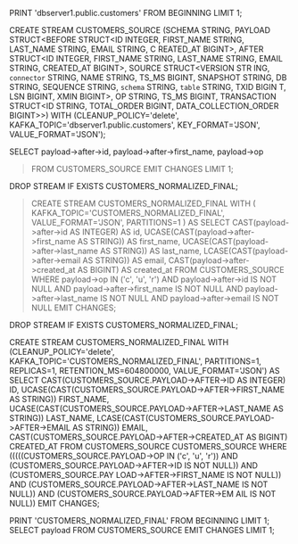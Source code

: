 PRINT 'dbserver1.public.customers' FROM BEGINNING LIMIT 1;


CREATE STREAM CUSTOMERS_SOURCE (SCHEMA STRING, PAYLOAD STRUCT<BEFORE STRUCT<ID INTEGER, FIRST_NAME STRING, LAST_NAME STRING, EMAIL STRING, C
REATED_AT BIGINT>, AFTER STRUCT<ID INTEGER, FIRST_NAME STRING, LAST_NAME STRING, EMAIL STRING, CREATED_AT BIGINT>, SOURCE STRUCT<VERSION STR
ING, `connector` STRING, NAME STRING, TS_MS BIGINT, SNAPSHOT STRING, DB STRING, SEQUENCE STRING, `schema` STRING, `table` STRING, TXID BIGIN
T, LSN BIGINT, XMIN BIGINT>, OP STRING, TS_MS BIGINT, TRANSACTION STRUCT<ID STRING, TOTAL_ORDER BIGINT, DATA_COLLECTION_ORDER BIGINT>>) WITH
 (CLEANUP_POLICY='delete', KAFKA_TOPIC='dbserver1.public.customers', KEY_FORMAT='JSON', VALUE_FORMAT='JSON');

SELECT payload->after->id, payload->after->first_name, payload->op 
>FROM CUSTOMERS_SOURCE EMIT CHANGES LIMIT 1;


DROP STREAM IF EXISTS CUSTOMERS_NORMALIZED_FINAL;
>CREATE STREAM CUSTOMERS_NORMALIZED_FINAL WITH (
>    KAFKA_TOPIC='CUSTOMERS_NORMALIZED_FINAL',
>    VALUE_FORMAT='JSON',
>    PARTITIONS=1
>) AS
>SELECT
>    CAST(payload->after->id AS INTEGER) AS id,
>    UCASE(CAST(payload->after->first_name AS STRING)) AS first_name,
>    UCASE(CAST(payload->after->last_name AS STRING)) AS last_name,
>    LCASE(CAST(payload->after->email AS STRING)) AS email,
>    CAST(payload->after->created_at AS BIGINT) AS created_at
>FROM CUSTOMERS_SOURCE
>WHERE payload->op IN ('c', 'u', 'r') 
>  AND payload->after->id IS NOT NULL
>  AND payload->after->first_name IS NOT NULL
>  AND payload->after->last_name IS NOT NULL
>  AND payload->after->email IS NOT NULL
>EMIT CHANGES;

DROP STREAM IF EXISTS CUSTOMERS_NORMALIZED_FINAL;


CREATE STREAM CUSTOMERS_NORMALIZED_FINAL WITH (CLEANUP_POLICY='delete', KAFKA_TOPIC='CUSTOMERS_NORMALIZED_FINAL', PARTITIONS=1, REPLICAS=1, 
RETENTION_MS=604800000, VALUE_FORMAT='JSON') AS SELECT
  CAST(CUSTOMERS_SOURCE.PAYLOAD->AFTER->ID AS INTEGER) ID,
  UCASE(CAST(CUSTOMERS_SOURCE.PAYLOAD->AFTER->FIRST_NAME AS STRING)) FIRST_NAME,
  UCASE(CAST(CUSTOMERS_SOURCE.PAYLOAD->AFTER->LAST_NAME AS STRING)) LAST_NAME,
  LCASE(CAST(CUSTOMERS_SOURCE.PAYLOAD->AFTER->EMAIL AS STRING)) EMAIL,
  CAST(CUSTOMERS_SOURCE.PAYLOAD->AFTER->CREATED_AT AS BIGINT) CREATED_AT
FROM CUSTOMERS_SOURCE CUSTOMERS_SOURCE
WHERE (((((CUSTOMERS_SOURCE.PAYLOAD->OP IN ('c', 'u', 'r')) AND (CUSTOMERS_SOURCE.PAYLOAD->AFTER->ID IS NOT NULL)) AND (CUSTOMERS_SOURCE.PAY
LOAD->AFTER->FIRST_NAME IS NOT NULL)) AND (CUSTOMERS_SOURCE.PAYLOAD->AFTER->LAST_NAME IS NOT NULL)) AND (CUSTOMERS_SOURCE.PAYLOAD->AFTER->EM
AIL IS NOT NULL))
EMIT CHANGES;

PRINT 'CUSTOMERS_NORMALIZED_FINAL' FROM BEGINNING LIMIT 1;
SELECT payload FROM CUSTOMERS_SOURCE EMIT CHANGES LIMIT 1;